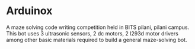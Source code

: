 # Arduinox
A maze solving code writing competition held in BITS pilani, pilani campus.
This bot uses 3 ultrasonic sensors, 2 dc motors, 2 l293d motor drivers among other basic materials required to build a general maze-solving bot.
